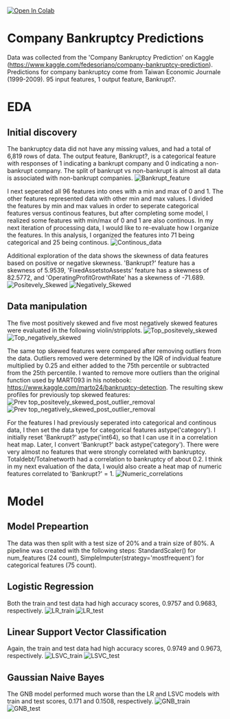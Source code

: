 [![Open In Colab](https://colab.research.google.com/assets/colab-badge.svg)](https://colab.research.google.com/github/oimartin/company_bankruptcy_predictions/blob/main/Notebook_bankrupt.ipynb#scrollTo=ZEw9B5eKJqhN)

# Company Bankruptcy Predictions
Data was collected from the 'Company Bankruptcy Prediction' on Kaggle (https://www.kaggle.com/fedesoriano/company-bankruptcy-prediction). Predictions for company bankruptcy come from Taiwan Economic Journale (1999-2009). 95 input features, 1 output feature, Bankrupt?.

# EDA
## Initial discovery
The bankruptcy data did not have any missing values, and had a total of 6,819 rows of data. The output feature, Bankrupt?, is a categorical feature with responses of 1 indicating a bankrupt company and 0 indicating a non-bankrupt company. The split of bankrupt vs non-bankrupt is almost all data is associated with non-bankrupt companies.
![Bankrupt_feature](https://github.com/oimartin/company_bankruptcy_predictions/blob/main/figures/Data_on_Bankrupt_or_Not_Bankrupt_Companies.png?raw=true)

I next seperated all 96 features into ones with a min and max of 0 and 1. The other features represented data with other min and max values. I divided the features by min and max values in order to seperate categorical features versus continous features, but after completing some model, I realized some features with min/max of 0 and 1 are also continous. In my next iteration of processing data, I would like to re-evaluate how I organize the features. In this analysis, I organized the features into 71 being categorical and 25 being continous.
![Continous_data](https://github.com/oimartin/company_bankruptcy_predictions/blob/main/figures/Continuous_data_distributions.png?raw=true)

Additional exploration of the data shows the skewness of data features based on positive or negative skewness. 'Bankrupt?' feature has a skewness of 5.9539, 'FixedAssetstoAssests' feature has a skewness of 82.5772, and 'OperatingProfitGrowthRate' has a skewness of -71.689. 
![Positevely_Skewed](https://github.com/oimartin/company_bankruptcy_predictions/blob/main/figures/positively_skewed_data.png?raw=true)
![Negatively_Skewed](https://github.com/oimartin/company_bankruptcy_predictions/blob/main/figures/negatively_skewed_data.png?raw=true)

## Data manipulation
The five most positively skewed and five most negatively skewed features were evaluated in the following violin/stripplots.
![Top_positevely_skewed](https://github.com/oimartin/company_bankruptcy_predictions/blob/main/figures/heavily_positively_skewed_violin_strip.png?raw=true)
![Top_negatively_skewed](https://github.com/oimartin/company_bankruptcy_predictions/blob/main/figures/negatively_skewed_data_violin_strip.png?raw=true)

The same top skewed features were compared after removing outliers from the data. Outliers removed were determined by the IQR of individual feature multiplied by 0.25 and either added to the 75th percentile or subtracted from the 25th percentile. I wanted to remove more outliers than the original function used by MART093 in his notebook: https://www.kaggle.com/marto24/bankruptcy-detection. The resulting skew profiles for previously top skewed features:
![Prev top_positevely_skewed_post_outlier_removal](https://github.com/oimartin/company_bankruptcy_predictions/blob/main/figures/prev_skew_data_after_outlier_removal_pos.png?raw=true)
![Prev top_negatively_skewed_post_outlier_removal](https://github.com/oimartin/company_bankruptcy_predictions/blob/main/figures/prev_skew_data_after_outlier_removal_neg.png?raw=true)

For the features I had previously seperated into categorical and continous data, I then set the data type for categorical features astype('category'). I initially reset 'Bankrupt?' astype('int64), so that I can use it in a correlation heat map. Later, I convert 'Bankrupt?' back astype('category'). There were very almost no features that were strongly correlated with bankruptcy. Totaldebt/Totalnetworth had a correlation to bankruptcy of about 0.2. I think in my next evaluation of the data, I would also create a heat map of numeric features correlated to 'Bankrupt?' = 1. 
![Numeric_correlations](https://github.com/oimartin/company_bankruptcy_predictions/blob/main/figures/feature_corr.png?raw=true)

# Model
## Model Prepeartion
The data was then split with a test size of 20% and a train size of 80%. A pipeline was created with the following steps: StandardScaler() for num_features (24 count), SimpleImputer(strategy='mostfrequent') for categorical features (75 count).

## Logistic Regression
Both the train and test data had high accuracy scores, 0.9757 and 0.9683, respectively. 
![LR_train](https://github.com/oimartin/company_bankruptcy_predictions/blob/main/figures/LG_Train_roc_prec_rec_curves.png?raw=true)
![LR_test](https://github.com/oimartin/company_bankruptcy_predictions/blob/main/figures/LG_Test_roc_prec_rec_curves.png?raw=true)

## Linear Support Vector Classification
Again, the train and test data had high accuracy scores, 0.9749 and 0.9673, respectively. 
![LSVC_train](https://github.com/oimartin/company_bankruptcy_predictions/blob/main/figures/LSVC_Train_roc_prec_rec_curves.png?raw=true)
![LSVC_test](https://github.com/oimartin/company_bankruptcy_predictions/blob/main/figures/LSVC_Test_roc_prec_rec_curves.png?raw=true)

## Gaussian Naive Bayes
The GNB model performed much worse than the LR and LSVC models with train and test scores, 0.171 and 0.1508, respectively. 
![GNB_train](https://github.com/oimartin/company_bankruptcy_predictions/blob/main/figures/GNB_Train_roc_prec_rec_curves.png?raw=true)
![GNB_test](https://github.com/oimartin/company_bankruptcy_predictions/blob/main/figures/GNB_Test_roc_prec_rec_curves.png?raw=true)


